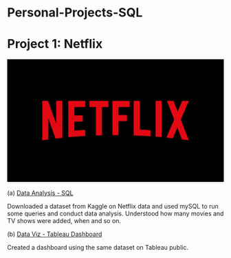 # Personal-Projects-SQL


# Project 1: Netflix
![](/Images/Netflix-logo-red-black-png.png)

(a) [Data Analysis - SQL ](https://github.com/shilpa0592/Personal-Projects-SQL/blob/8c3b4843a45b4794d4ca49ca1ab3045ab10edda1/Code)
   
Downloaded a dataset from Kaggle on Netflix data and used mySQL to run some queries and conduct data analysis. 
Understood how many movies and TV shows were added, when and so on. 

(b) <a href="https://public.tableau.com/views/NetflixContentDashboard_16761585889500/NetflixDataDashboardi?:language=en-US&:display_count=n&:origin=viz_share_link"> Data Viz - Tableau Dashboard </a>

Created a dashboard using the same dataset on Tableau public.



 

